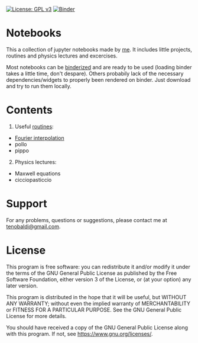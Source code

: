 [![License: GPL v3](https://img.shields.io/badge/License-GPLv3-blue.svg)](https://www.gnu.org/licenses/gpl-3.0)
[![Binder](https://mybinder.org/badge_logo.svg)](https://mybinder.org/)

# Notebooks

This a collection of jupyter notebooks made by [me](https://github.com/t3n0). It includes little projects, routines and physics lectures and excercises.

Most notebooks can be [binderized](https://mybinder.org/v2/gh/t3n0/notebooks/HEAD) and are ready to be used (loading binder takes a little time, don't despare).
Others probabily lack of the necessary dependencies/widgets to properly been rendered on binder. Just download and try to run them locally.

# Contents

1. Useful [routines](https://github.com/t3n0/notebooks/tree/main/routines):
  - [Fourier interpolation](https://github.com/t3n0/notebooks/blob/main/routines/Fourier%20Interpolation.ipynb)
  - pollo
  - pippo
2. Physics lectures:
  - Maxwell equations
  - cicciopasticcio

# Support

For any problems, questions or suggestions, please contact me at tenobaldi@gmail.com.

# License

This program is free software: you can redistribute it and/or modify it under the terms of the GNU General Public License as published by the Free Software Foundation, either version 3 of the License, or (at your option) any later version.

This program is distributed in the hope that it will be useful, but WITHOUT ANY WARRANTY; without even the implied warranty of MERCHANTABILITY or FITNESS FOR A PARTICULAR PURPOSE. See the GNU General Public License for more details.

You should have received a copy of the GNU General Public License along with this program. If not, see https://www.gnu.org/licenses/.
